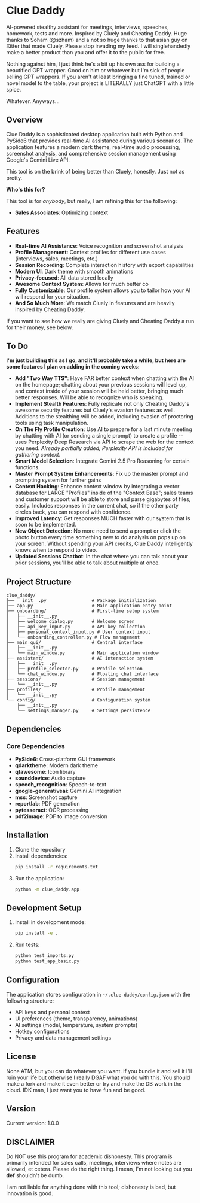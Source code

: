 # Clue Daddy

AI-powered stealthy assistant for meetings, interviews, speeches, homework, tests and more. Inspired by Cluely and Cheating Daddy. Huge thanks to Soham (@szham) and a not so huge thanks to that asian guy on Xitter that made Cluely. Please stop invading my feed. I will singlehandedly make a better product than you and offer it to the public for free.

Nothing against him, I just think he's a bit up his own ass for building a beautified GPT wrapper. Good on him or whatever but I'm sick of people selling GPT wrappers. If you aren't at least bringing a fine tuned, trained or novel model to the table, your project is LITERALLY just ChatGPT with a little spice.

Whatever. Anyways...

## Overview

Clue Daddy is a sophisticated desktop application built with Python and PySide6 that provides real-time AI assistance during various scenarios. The application features a modern dark theme, real-time audio processing, screenshot analysis, and comprehensive session management using Google's Gemini Live API.

This tool is on the brink of being better than Cluely, honestly. Just not as pretty.

**Who's this for?**

This tool is for *anybody*, but really, I am refining this for the following:
- **Sales Associates**: Optimizing context

## Features

- **Real-time AI Assistance**: Voice recognition and screenshot analysis
- **Profile Management**: Context profiles for different use cases (interviews, sales, meetings, etc.)
- **Session Recording**: Complete interaction history with export capabilities
- **Modern UI**: Dark theme with smooth animations
- **Privacy-focused**: All data stored locally
- **Awesome Context System**: Allows for much better co
- **Fully Customizable**: Our profile system allows you to tailor how your AI will respond for your situation.
- **And So Much More**: We match Cluely in features and are heavily inspired by Cheating Daddy.

If you want to see how we really are giving Cluely and Cheating Daddy a run for their money, see below.

## To Do

**I'm just building this as I go, and it'll probably take a while, but here are some features I plan on adding in the coming weeks:**

- **Add "Two Way TTS"**: Have FAR better context when chatting with the AI on the homepage; chatting about your previous sessions will level up, and context inside of your session will be held better, bringing much better responses. Will be able to recognize who is speaking.
- **Implement Stealth Features**: Fully replicate not only Cheating Daddy's awesome security features but Cluely's evasion features as well. Additions to the stealthing will be added, including evasion of proctoring tools using task manipulation.
- **On The Fly Profile Creation**: Use AI to prepare for a last minute meeting by chatting with AI (or sending a single prompt) to create a profile -- uses Perplexity Deep Research via API to scrape the web for the context you need. *Already partially added; Perplexity API is included for gathering context*.
- **Smart Model Selection**: Integrate Gemini 2.5 Pro Reasoning for certain functions.
- **Master Prompt System Enhancements**: Fix up the master prompt and prompting system for further gains
- **Context Hacking**: Enhance context window by integrating a vector database for LARGE "Profiles" inside of the "Context Base"; sales teams and customer support will be able to store and parse gigabytes of files, easily. Includes responses in the current chat, so if the other party circles back, you can respond with confidence.
- **Improved Latency**: Get responses MUCH faster with our system that is soon to be implemented.
- **New Object Detection**: No more need to send a prompt or click the photo button every time something new to do analysis on pops up on your screen. Without spending your API credits, Clue Daddy intelligently knows when to respond to video.
- **Updated Sessions Chatbot**: In the chat where you can talk about your prior sessions, you'll be able to talk about multiple at once.

## Project Structure

```
clue_daddy/
├── __init__.py                 # Package initialization
├── app.py                      # Main application entry point
├── onboarding/                 # First-time setup system
│   ├── __init__.py
│   ├── welcome_dialog.py       # Welcome screen
│   ├── api_key_input.py        # API key collection
│   ├── personal_context_input.py # User context input
│   └── onboarding_controller.py # Flow management
├── main_gui/                   # Central interface
│   ├── __init__.py
│   └── main_window.py          # Main application window
├── assistant/                  # AI interaction system
│   ├── __init__.py
│   ├── profile_selector.py     # Profile selection
│   └── chat_window.py          # Floating chat interface
├── sessions/                   # Session management
│   └── __init__.py
├── profiles/                   # Profile management
│   └── __init__.py
└── config/                     # Configuration system
    ├── __init__.py
    └── settings_manager.py     # Settings persistence
```

## Dependencies

### Core Dependencies
- **PySide6**: Cross-platform GUI framework
- **qdarktheme**: Modern dark theme
- **qtawesome**: Icon library
- **sounddevice**: Audio capture
- **speech_recognition**: Speech-to-text
- **google-generativeai**: Gemini AI integration
- **mss**: Screenshot capture
- **reportlab**: PDF generation
- **pytesseract**: OCR processing
- **pdf2image**: PDF to image conversion

## Installation

1. Clone the repository
2. Install dependencies:
   ```bash
   pip install -r requirements.txt
   ```
3. Run the application:
   ```bash
   python -m clue_daddy.app
   ```

## Development Setup

1. Install in development mode:
   ```bash
   pip install -e .
   ```
2. Run tests:
   ```bash
   python test_imports.py
   python test_app_basic.py
   ```

## Configuration

The application stores configuration in `~/.clue-daddy/config.json` with the following structure:
- API keys and personal context
- UI preferences (theme, transparency, animations)
- AI settings (model, temperature, system prompts)
- Hotkey configurations
- Privacy and data management settings

## License

None ATM, but you can do whatever you want. If you bundle it and sell it I'll ruin your life but otherwise I really DGAF what you do with this. You should make a fork and make it even better or try and make the DB work in the cloud. IDK man, I just want you to have fun and be good.

## Version

Current version: 1.0.0

## DISCLAIMER

Do NOT use this program for academic dishonesty. This program is primarily intended for sales calls, meetings, interviews where notes are allowed, et cetera. Please do the right thing. I mean, I'm not looking but you **def** shouldn't be dumb. 

I am not liable for anything done with this tool; dishonesty is bad, but innovation is good.